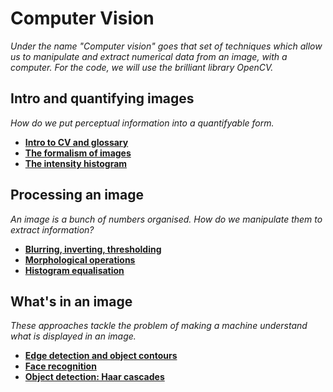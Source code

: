 # Computer Vision

*Under the name "Computer vision" goes that set of techniques which allow us to manipulate and extract numerical data from an image, with a computer. For the code, we will use the brilliant library OpenCV.*

## Intro and quantifying images

*How do we put perceptual information into a quantifyable form.*

* [**Intro to CV and glossary**](http://nbviewer.jupyter.org/github/martinapugliese/tales-science-data/blob/master/cv/intro-cv.ipynb)
* [**The formalism of images**](http://nbviewer.jupyter.org/github/martinapugliese/tales-science-data/blob/master/cv/formalism.ipynb)
* [**The intensity histogram**](http://nbviewer.jupyter.org/github/martinapugliese/tales-science-data/blob/master/cv/intensity-histogram.ipynb)

## Processing an image

*An image is a bunch of numbers organised. How do we manipulate them to extract information?*

* [**Blurring, inverting, thresholding**](http://nbviewer.jupyter.org/github/martinapugliese/tales-science-data/blob/master/cv/image-processing/blurring-inverting-thresholding.ipynb)
* [**Morphological operations**](http://nbviewer.jupyter.org/github/martinapugliese/tales-science-data/blob/master/cv/image-processing/morphology.ipynb)
* [**Histogram equalisation**](http://nbviewer.jupyter.org/github/martinapugliese/tales-science-data/blob/master/cv/image-processing/hist-equalisation.ipynb)


## What's in an image

*These approaches tackle the problem of making a machine understand what is displayed in an image.*

* [**Edge detection and object contours**](http://nbviewer.jupyter.org/github/martinapugliese/tales-science-data/blob/master/cv/detection/edge-detection-obj-contours.ipynb)
* [**Face recognition**](http://nbviewer.jupyter.org/github/martinapugliese/tales-science-data/blob/master/cv/detection/face-recognition.ipynb)
* [**Object detection: Haar cascades**](http://nbviewer.jupyter.org/github/martinapugliese/tales-science-data/blob/master/cv/detection/obj-detection.ipynb)

